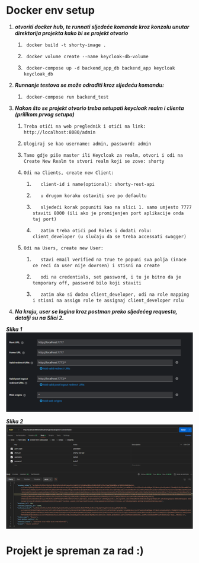 # Docker env setup

1. ***otvoriti docker hub, te runnati sljedeće komande kroz konzolu unutar direktorija projekta kako bi se projekt otvorio***
   1.      docker build -t shorty-image .
   2.      docker volume create --name keycloak-db-volume
   3.      docker-compose up -d backend_app_db backend_app keycloak keycloak_db

2. ***Runnanje testova se može odraditi kroz sljedeću komandu:***
   1.      docker-compose run backend_test

3. ***Nakon što se projekt otvorio treba setupati keycloak realm i clienta (prilikom prvog setupa)***
   1.     Treba otići na web preglednik i otići na link: http://localhost:8080/admin
   2.     Ulogiraj se kao username: admin, password: admin
   3.     Tamo gdje piše master ili Keycloak za realm, otvori i odi na Create New Realm te stvori realm koji se zove: shorty
   4.     Odi na Clients, create new Client:
      1.        client-id i name(optional): shorty-rest-api 
      2.        u drugom koraku ostaviti sve po defaultu
      3.        sljedeći korak popuniti kao na slici 1. samo umjesto 7777 staviti 8000 (ili ako je promijenjen port aplikacije onda taj port)
      4.        zatim treba otići pod Roles i dodati rolu: client_developer (u slučaju da se treba accessati swagger)
   5.     Odi na Users, create new User:
      1.        stavi email verified na true te popuni sva polja (inace ce reci da user nije dovrsen) i stisni na create
      2.        odi na credentials, set password, i tu je bitno da je temporary off, password bilo koji staviti
      3.        zatim ako si dodao client_developer, odi na role mapping i stisni na assign role te assignaj client_developer rolu

4. ***Na kraju, user se logina kroz postman preko sljedećeg requesta, detalji su na Slici 2.***

***Slika 1***
![client-setup.png](project-setup/client-setup.png)

***Slika 2***
![postman-token-request.png](project-setup/postman-token-request.png)

# Projekt je spreman za rad :)